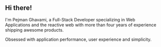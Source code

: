 ## Hi there!

I'm Pejman Ghavami, a Full-Stack Developer specializing in Web Applications and the reactive web with more than four years of experience shipping awesome products.

Obsessed with application performance, user experience and simplicity.
